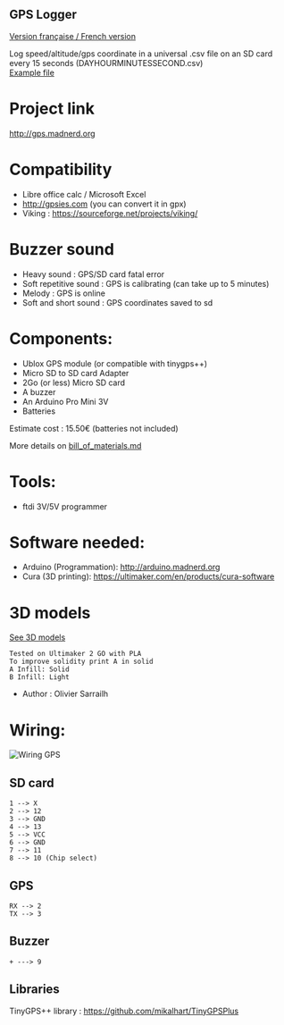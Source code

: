 GPS Logger
----------

[Version française / French version](https://github.com/pigetArduino/gpsLogger/blob/master/readme.fr.md)

Log speed/altitude/gps coordinate in a universal .csv file on an SD card every 15 seconds (DAYHOURMINUTESSECOND.csv)   
[Example file](https://github.com/pigetArduino/gpsLogger/blob/master/doc/example.csv)

# Project link
http://gps.madnerd.org

# Compatibility
* Libre office calc / Microsoft Excel
* http://gpsies.com (you can convert it in gpx) 
* Viking : https://sourceforge.net/projects/viking/

# Buzzer sound
* Heavy sound : GPS/SD card fatal error
* Soft repetitive sound : GPS is calibrating (can take up to 5 minutes)
* Melody : GPS is online
* Soft and short sound : GPS coordinates saved to sd  

# Components:
  * Ublox GPS module (or compatible with tinygps++)
  * Micro SD to SD card Adapter
  * 2Go (or less) Micro SD card 
  * A buzzer
  * An Arduino Pro Mini 3V
  * Batteries   

Estimate cost : 15.50€ (batteries not included) 

More details on [bill_of_materials.md](https://github.com/pigetArduino/gpsLogger/blob/master/doc/bill_of_materials.md)

#  Tools:
 * ftdi 3V/5V programmer

# Software needed:
  * Arduino (Programmation): http://arduino.madnerd.org
  * Cura (3D printing): https://ultimaker.com/en/products/cura-software

# 3D models
[See 3D models](https://github.com/pigetArduino/gpsLogger/blob/master/3D/)
```
Tested on Ultimaker 2 GO with PLA
To improve solidity print A in solid
A Infill: Solid
B Infill: Light
```
* Author : Olivier Sarrailh   

# Wiring:
![Wiring GPS](https://github.com/pigetArduino/gpsLogger/blob/master/doc/gpsLogger_wiring.png)
##  SD card 
```
1 --> X
2 --> 12
3 --> GND
4 --> 13
5 --> VCC
6 --> GND
7 --> 11
8 --> 10 (Chip select)
```
##  GPS
```
RX --> 2
TX --> 3

```
## Buzzer
```
+ ---> 9
```

## Libraries
TinyGPS++ library : https://github.com/mikalhart/TinyGPSPlus
